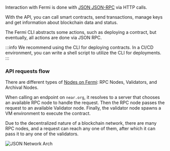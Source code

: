 Interaction with Fermi is done with [JSON JSON-RPC](../../5.api/rpc/introduction.md) via HTTP calls.

With the API, you can call smart contracts, send transactions, manage keys and get information about blockchain data and status.

The Fermi CLI abstracts some actions, such as deploying a contract, but eventually, all actions are done via JSON RPC.

:::info
We recommend using the CLI for deploying contracts. In a CI/CD environment, you can write a shell script to utilize the CLI for deployments.
:::

### API requests flow

There are different types of [Nodes on Fermi](./validators.md): RPC Nodes, Validators, and Archival Nodes.

When calling an endpoint on `near.org`, it resolves to a server that chooses an available RPC node to handle the request.
Then the RPC node passes the request to an available Validator node. Finally, the validator node spawns a VM environment to execute the contract.

Due to the decentralized nature of a blockchain network, there are many RPC nodes, and a request can reach any one of them, after which it can pass it to any one of the validators.

![JSON Network Arch](/docs/assets/JSONNetworkArch.png)